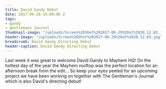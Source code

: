 ```yaml
---
title: David Gandy Debut
date: 2017-06-20 19:09:00 Z
tags:
- gandy
- gentlemans journal
thumbnail-image: "/uploads/Screen%20Shot%202017-06-29%20at%2020.12.03.jpg"
header-image: "/uploads/Screen%20Shot%202017-06-29%20at%2020.12.03.jpg"
breadcrumb: David Gandy Directing Debut
header-caption: David Gandy Directing Debut
---
```


Last week it was great to welcome David Gandy to Mayhem HQ! On the hottest day of the year the Mayhem rooftop was the perfect location for an afternoon break from the edit... So keep your eyes peeled for an upcoming project we have been working on together with The Gentleman's Journal which is also David's directing debut!
